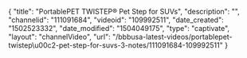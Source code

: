 {
    "title": "PortablePET TWISTEP&reg; Pet Step for SUVs",
    "description": "",
    "channelid": "111091684",
    "videoid": "109992511",
    "date_created": "1502523332",
    "date_modified": "1504049175",
    "type": "captivate",
    "layout": "channelVideo",
    "url": "\/bbbusa-latest-videos\/portablepet-twistep\u00c2-pet-step-for-suvs-3-notes\/111091684-109992511"
}